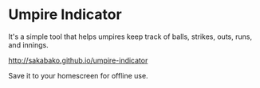 # Umpire Indicator

It's a simple tool that helps umpires keep track of balls, strikes, outs, runs, and innings.

http://sakabako.github.io/umpire-indicator

Save it to your homescreen for offline use.
